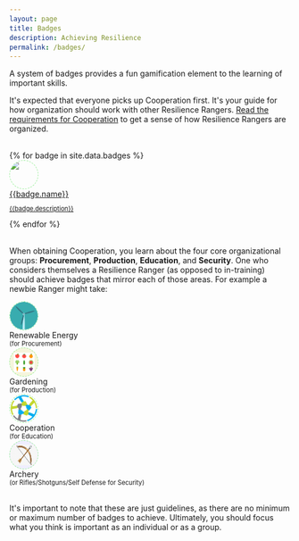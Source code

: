 ```yaml
---
layout: page
title: Badges
description: Achieving Resilience
permalink: /badges/
---
```


A system of badges provides a fun gamification element to the learning of important skills.

It's expected that everyone picks up Cooperation first. It's your guide for how organization should work with other Resilience Rangers. [Read the requirements for Cooperation](/badges/cooperation) to get a sense of how Resilience Rangers are organized.

<style>
.list-with-icon-caption { font-size: 0.8em; }
</style>

<br>

<div class="greennature-item greennature-icon-with-list-item">
  {% for badge in site.data.badges %}
    <div class="list-with-icon-ux greennature-ux" style="opacity: 1; padding-top: 0px; margin-bottom: 0px;">
      <div class="list-with-icon greennature-left">
        <div class="list-with-icon-image">
          <div class="image-cropper" style="background-color: {{badge.background-color}}; width: 50px; height: 50px; position: relative; overflow: hidden; border-radius: 50%; border: thin dashed lightgreen;">
            <a href="/badges/{{badge.slug}}"><img src="/assets/images/{{badge.icon}}" style="display:inline; height: {{badge.height}}; width: auto; margin: {{badge.margin}};" /></a>
          </div>
        </div>
        <div class="list-with-icon-content">
          <a href="/badges/{{badge.slug}}">
            <div class="list-with-icon-title greennature-skin-title">{{badge.name}}</div>
            <div class="list-with-icon-caption">
              <p>{{badge.description}}</p>
            </div>
          </a>
        </div>
        <div class="clear"></div>
      </div>
    </div>
  {% endfor %}
  <div class="clear"></div>
</div>

<br>

When obtaining Cooperation, you learn about the four core organizational groups: **Procurement**, **Production**, **Education**, and **Security**. One who considers themselves a Resilience Ranger (as opposed to in-training) should achieve badges that mirror each of those areas. For example a newbie Ranger might take:

<div class="greennature-item greennature-icon-with-list-item">
  <div class="list-with-icon-ux greennature-ux" style="opacity: 1; padding-top: 0px; margin-bottom: 0px;">
    <div class="list-with-icon greennature-left">
      <div class="list-with-icon-image">
        <div class="image-cropper" style="background-color: {{badge.background-color}}; width: 50px; height: 50px; position: relative; overflow: hidden; border-radius: 50%; border: thin dashed lightgreen;">
          <a href="/badges/renewable-energy/"><img src="/assets/images/icon-3.png"  /></a>
        </div>
      </div>
      <div class="list-with-icon-content">
        <div class="list-with-icon-title greennature-skin-title">Renewable Energy</div>
        <div class="list-with-icon-caption">
          (for Procurement)
        </div>
      </div>
      <div class="clear"></div>
    </div>
  </div>
  <div class="list-with-icon-ux greennature-ux" style="opacity: 1; padding-top: 0px; margin-bottom: 0px;">
    <div class="list-with-icon greennature-left">
      <div class="list-with-icon-image">
        <div class="image-cropper" style="background-color: beige; width: 50px; height: 50px; position: relative; overflow: hidden; border-radius: 50%; border: thin dashed lightgreen;">
          <a href="/badges/gardening"><img src="/assets/images/fruit-icon-png-4.png" style="display:inline; height: 70%; width: auto; margin: 8px 0 0 7px;"></a>
        </div>
      </div>
      <div class="list-with-icon-content">
        <div class="list-with-icon-title greennature-skin-title">Gardening</div>
        <div class="list-with-icon-caption">
          (for Production)
        </div>
      </div>
      <div class="clear"></div>
    </div>
  </div>
  <div class="list-with-icon greennature-left">
    <div class="list-with-icon-image">
      <div class="image-cropper" style="background-color: {{badge.background-color}}; width: 50px; height: 50px; position: relative; overflow: hidden; border-radius: 50%; border: thin dashed lightgreen;">
        <a href="/badges/cooperation/"><img src="/assets/images/coop.jpeg"  /></a>
      </div>
    </div>
    <div class="list-with-icon-content">
      <div class="list-with-icon-title greennature-skin-title">Cooperation</div>
      <div class="list-with-icon-caption">
        (for Education)
      </div>
    </div>
    <div class="clear"></div>
  </div>
  <div class="list-with-icon greennature-left">
    <div class="list-with-icon-image">
      <div class="image-cropper" style="background-color: #efeefe; width: 50px; height: 50px; position: relative; overflow: hidden; border-radius: 50%; border: thin dashed lightgreen;">
        <a href="/badges/archery"><img src="/assets/images/bow-and-arrow.jpg" style="display:inline; height: 75%; width: auto; margin: 7px 0 0 1px;"></a>
      </div>
    </div>
    <div class="list-with-icon-content">         
      <div class="list-with-icon-title greennature-skin-title">Archery</div>
      <div class="list-with-icon-caption">
        (or Rifles/Shotguns/Self Defense for Security)
      </div>
    </div>
    <div class="clear"></div>
  </div>
  <div class="clear"></div>
</div>

<p style="margin-top:30px"> 
It's important to note that these are just guidelines, as there are no minimum or maximum number of badges to achieve. Ultimately, you should focus what you think is important as an individual or as a group.
</p>

<br><br><br>

<!--

TODO: if you don't see a badge here you like, or you'd be interested in contributing a badge, see here for details. 

- Athletics + Personal Fitness
- Smelting and forging
- All - Cooking
- Crime Prevention
- Digital Technology - Programming, Robotics, Radio?
- Empathy - Disabilities Awareness + queer, trans / racial sensitivity, other intersectional endeavors
- Electricity/Electronics - read and recite, how does muni-power work?, do it, lighting, solar, charging of batts, scavenge/salvage
- Emergency Preparedness
- Exploration - natural forage - talk about some natural resources around you, go find it, plan for another area
- Plant Science (Forestry)
- Rifle + shotgun Shooting
- Safety, Search and Rescue
- Sustainability
- Textile - incl. Leatherwork, Pulp and Paper ! diy
- Wilderness Survival
- Welding
- Woodwork
-->
